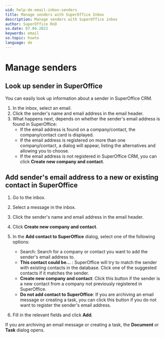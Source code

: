 ```yaml
---
uid: help-de-email-inbox-senders
title: Manage senders with SuperOffice Inbox
description: Manage senders with SuperOffice inbox
author: SuperOffice RnD
so.date: 07.04.2022
keywords: email
so.topic: howto
language: de
---
```


# Manage senders

## Look up sender in SuperOffice

You can easily look up information about a sender in SuperOffice CRM.

1. In the inbox, select an email.
2. Click the sender's name and email address in the email header.
3. What happens next, depends on whether the sender's email address is found in SuperOffice:
    * If the email address is found on a company/contact, the company/contact card is displayed.
    * If the email address is registered on more than one company/contact, a dialog will appear, listing the alternatives and allowing you to choose.
    * If the email address is not registered in SuperOffice CRM, you can click **Create new company and contact**.

## Add sender's email address to a new or existing contact in SuperOffice

1. Go to the inbox.

2. Select a message in the inbox.

3. Click the sender's name and email address in the email header.

4. Click **Create new company and contact**.

5. In the **Add contact to SuperOffice** dialog, select one of the following options:
    * Search: Search for a company or contact you want to add the sender's email address to.
    * **This contact could be...** : SuperOffice will try to match the sender with existing contacts in the database. Click one of the suggested contacts if it matches the sender.
    * **Create new company and contact**: Click this button if the sender is a new contact from a company not previously registered in SuperOffice.
    * **Do not add contact to SuperOffice**: If you are archiving an email message or creating a task, you can click this button if you do not want to register the sender's email address.

6. Fill in the relevant fields and click **Add**.

If you are archiving an email message or creating a task, the **Document** or **Task** dialog opens.

<!-- Referenced links -->

<!-- Referenced images -->

